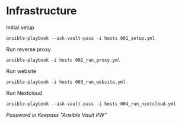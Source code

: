 # Infrastructure

Initial setup
```
ansible-playbook --ask-vault-pass -i hosts 001_setup.yml
```

Run reverse proxy
```
ansible-playbook -i hosts 002_run_proxy.yml
```

Run website
```
ansible-playbook -i hosts 003_run_website.yml
```

Run Nextcloud
```
ansible-playbook --ask-vault-pass -i hosts 004_run_nextcloud.yml
```


*Password in Keepass "Ansible Vault PW"*
